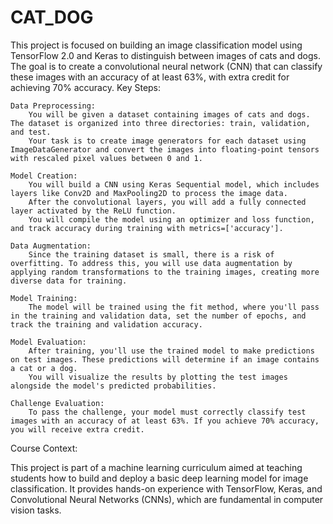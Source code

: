 # CAT_DOG
This project is focused on building an image classification model using TensorFlow 2.0 and Keras to distinguish between images of cats and dogs. The goal is to create a convolutional neural network (CNN) that can classify these images with an accuracy of at least 63%, with extra credit for achieving 70% accuracy.
Key Steps:

    Data Preprocessing:
        You will be given a dataset containing images of cats and dogs. The dataset is organized into three directories: train, validation, and test.
        Your task is to create image generators for each dataset using ImageDataGenerator and convert the images into floating-point tensors with rescaled pixel values between 0 and 1.

    Model Creation:
        You will build a CNN using Keras Sequential model, which includes layers like Conv2D and MaxPooling2D to process the image data.
        After the convolutional layers, you will add a fully connected layer activated by the ReLU function.
        You will compile the model using an optimizer and loss function, and track accuracy during training with metrics=['accuracy'].

    Data Augmentation:
        Since the training dataset is small, there is a risk of overfitting. To address this, you will use data augmentation by applying random transformations to the training images, creating more diverse data for training.

    Model Training:
        The model will be trained using the fit method, where you'll pass in the training and validation data, set the number of epochs, and track the training and validation accuracy.

    Model Evaluation:
        After training, you'll use the trained model to make predictions on test images. These predictions will determine if an image contains a cat or a dog.
        You will visualize the results by plotting the test images alongside the model's predicted probabilities.

    Challenge Evaluation:
        To pass the challenge, your model must correctly classify test images with an accuracy of at least 63%. If you achieve 70% accuracy, you will receive extra credit.

Course Context:

This project is part of a machine learning curriculum aimed at teaching students how to build and deploy a basic deep learning model for image classification. It provides hands-on experience with TensorFlow, Keras, and Convolutional Neural Networks (CNNs), which are fundamental in computer vision tasks.
